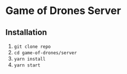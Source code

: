 # Game of Drones Server

## Installation

1. `git clone repo`
2. `cd game-of-drones/server`
3. `yarn install`
4. `yarn start`